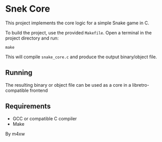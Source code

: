 # Snek Core

This project implements the core logic for a simple Snake game in C.

To build the project, use the provided `Makefile`. Open a terminal in the project directory and run:

```
make
```

This will compile `snake_core.c` and produce the output binary/object file.

## Running

The resulting binary or object file can be used as a core in a libretro-compatible frontend

## Requirements

- GCC or compatible C compiler
- Make

By m4xw
